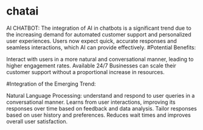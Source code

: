 # chatai
AI CHATBOT: The integration of AI in chatbots is a significant trend due to the increasing demand for automated customer support and personalized user experiences. Users now expect quick, accurate responses and seamless interactions, which AI can provide effectively. 
#Potential Benefits:

Interact with users in a more natural and conversational manner, leading to higher engagement rates.
Available 24/7
Businesses can scale their customer support without a proportional increase in resources.

#Integration of the Emerging Trend:

Natural Language Processing: understand and respond to user queries in a conversational manner.
Learns from user interactions, improving its responses over time based on feedback and data analysis.
Tailor responses based on user history and preferences.
Reduces wait times and improves overall user satisfaction.
